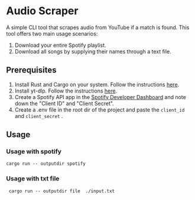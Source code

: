 # Audio Scraper

A simple CLI tool that scrapes audio from YouTube if a match is found. This tool offers two main usage scenarios:

1. Download your entire Spotify playlist.
2. Download all songs by supplying their names through a text file.

## Prerequisites

1. Install Rust and Cargo on your system. Follow the instructions [here](https://doc.rust-lang.org/cargo/getting-started/installation.html).
2. Install yt-dlp. Follow the instructions [here](https://github.com/yt-dlp/yt-dlp/wiki/Installation).
3. Create a Spotify API app in the [Spotify Developer Dashboard](https://developer.spotify.com) and note down the "Client ID" and "Client Secret".
4. Create a .env file in the root dir of the project and paste the ``client_id`` and ``client_secret`` .

## Usage

### Usage with spotify
``` cargo run -- outputdir spotify ```

### Usage with txt file 
``` cargo run -- outputdir file  ./input.txt```

